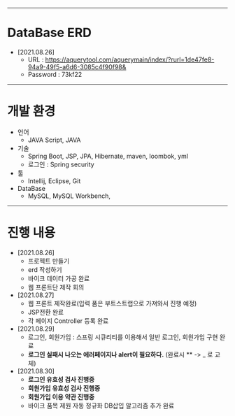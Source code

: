 




---
# DataBase ERD
+ [2021.08.26]
  + URL : https://aquerytool.com/aquerymain/index/?rurl=1de47fe8-94a9-49f5-a6d6-3085c4f90f98&
  + Password : 73kf22


---
# 개발 환경
+ 언어
  + JAVA Script, JAVA
+ 기술
  + Spring Boot, JSP, JPA, Hibernate, maven, loombok, yml
  + 로그인 : Spring security
+ 툴 
  + Intellij, Eclipse, Git
+ DataBase
  + MySQL, MySQL Workbench,
  



---
# 진행 내용
+ [2021.08.26]
  + 프로젝트 만들기
  + erd 작성하기
  + 바이크 데이터 가공 완료
  + 웹 프론트단 제작 회의
+ [2021.08.27]
  + 웹 프론트 제작완료(입력 폼은 부트스트랩으로 가져와서 진행 예정)
  + JSP전환 완료
  + 각 페이지 Controller 등록 완료
+ [2021.08.29]
  + 로그인, 회원가입 : 스프링 시큐리티를 이용해서 일반 로그인, 회원가입 구현 완료
  + **로그인 실패시 나오는 에러페이지나 alert이 필요하다.** (완료시 ** -> _ 로 교체)
+ [2021.08.30]
  + **로그인 유효성 검사 진행중**
  + **회원가입 유효성 검사 진행중**
  + **회원가입 이용 약관 진행중**
  + 바이크 품목 제원 자동 정규화 DB삽입 알고리즘 추가 완료
